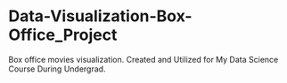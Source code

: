 # Data-Visualization-Box-Office_Project
Box office movies visualization. Created and Utilized for My Data Science Course During Undergrad. 
